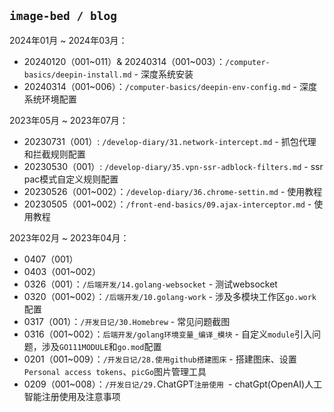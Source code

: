 ## `image-bed / blog`

2024年01月 ~ 2024年03月：

* 20240120（001~011）& 20240314（001~003）：`/computer-basics/deepin-install.md` - 深度系统安装
* 20240314（001~006）：`/computer-basics/deepin-env-config.md` - 深度系统环境配置

2023年05月 ~ 2023年07月：

* 20230731（001）: `/develop-diary/31.network-intercept.md` - 抓包代理和拦截规则配置
* 20230530（001）: `/develop-diary/35.vpn-ssr-adblock-filters.md` - ssr pac模式自定义规则配置
* 20230526（001~002）：`/develop-diary/36.chrome-settin.md` - 使用教程
* 20230505（001~002）：`/front-end-basics/09.ajax-interceptor.md` - 使用教程

2023年02月 ~ 2023年04月：

* 0407（001）
* 0403（001~002）
* 0326（001）：`/后端开发/14.golang-websocket` - 测试websocket
* 0320（001~002）：`/后端开发/10.golang-work` - 涉及多模块工作区`go.work`配置
* 0317（001）：`/开发日记/30.Homebrew` - 常见问题截图
* 0316（001~002）：`后端开发/golang环境变量_编译_模块` - 自定义`module`引入问题，涉及`GO111MODULE`和`go.mod`配置
* 0201（001~009）：`/开发日记/28.使用github搭建图床` - 搭建图床、设置`Personal access tokens`、`picGo`图片管理工具
* 0209（001~008）：`/开发日记/29.`ChatGPT`注册使用 `- chatGpt(OpenAI)人工智能注册使用及注意事项
